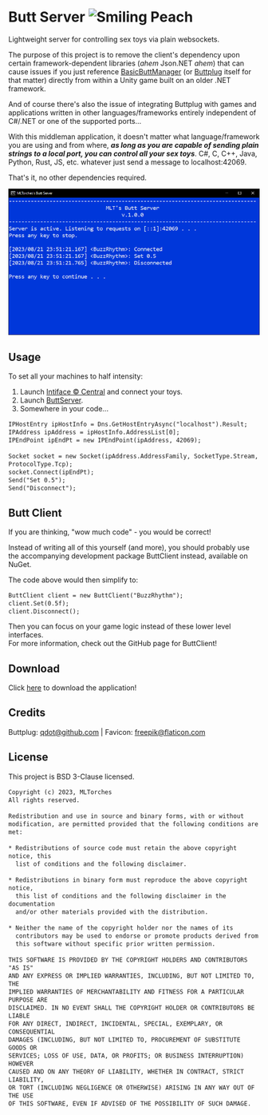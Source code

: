 
# Butt Server ![Smiling Peach](https://camo.githubusercontent.com/82d932c73232f2fa5afaad48b74c5c16d659ba1a138b56e6965777356370c025/68747470733a2f2f6d6c746f72636865732e6769746875622e696f2f4261736963427574744d616e616765722f7265736f75726365732f66617669636f6e32342e706e67)

Lightweight server for controlling sex toys via plain websockets.

The purpose of this project is to remove the client's dependency upon certain framework-dependent libraries (*ahem* Json.NET *ahem*) that can cause issues if you just reference [BasicButtManager](https://github.com/MLTorches/BasicButtManager) (or [Buttplug](https://github.com/buttplugio/buttplug-csharp) itself for that matter) directly from within a Unity game built on an older .NET framework.

And of course there's also the issue of integrating Buttplug with games and applications written in other languages/frameworks entirely independent of C#/.NET or one of the supported ports...

With this middleman application, it doesn't matter what language/framework you are using and from where, ***as long as you are capable of sending plain strings to a local port, you can control all your sex toys***. C#, C, C++, Java, Python, Rust, JS, etc. whatever just send a message to localhost:42069.

That's it, no other dependencies required.

![Sample Server](https://github.com/MLTorches/ButtServer/blob/master/resources/server.PNG?raw=true)

## Usage

To set all your machines to half intensity:

1. Launch [Intiface :copyright: Central](https://intiface.com/central/) and connect your toys.
2. Launch [ButtServer](https://github.com/MLTorches/ButtServer/releases/latest).
3. Somewhere in your code...

```
IPHostEntry ipHostInfo = Dns.GetHostEntryAsync("localhost").Result;
IPAddress ipAddress = ipHostInfo.AddressList[0];
IPEndPoint ipEndPt = new IPEndPoint(ipAddress, 42069);

Socket socket = new Socket(ipAddress.AddressFamily, SocketType.Stream, ProtocolType.Tcp);
socket.Connect(ipEndPt);
Send("Set 0.5");
Send("Disconnect");
```

## Butt Client
If you are thinking, "wow much code" - you would be correct!

Instead of writing all of this yourself (and more), you should probably use the accompanying development package ButtClient instead, available on NuGet.

The code above would then simplify to:
```
ButtClient client = new ButtClient("BuzzRhythm");
client.Set(0.5f);
client.Disconnect();
```

Then you can focus on your game logic instead of these lower level interfaces.<br/>
For more information, check out the GitHub page for ButtClient!

## Download
Click [here](https://github.com/MLTorches/ButtServer/releases/latest) to download the application!

## Credits
Buttplug: [qdot@github.com](https://github.com/qdot) | Favicon: [freepik@flaticon.com](https://www.flaticon.com/authors/frdmn)

## License

This project is BSD 3-Clause licensed.

```text
Copyright (c) 2023, MLTorches
All rights reserved.

Redistribution and use in source and binary forms, with or without
modification, are permitted provided that the following conditions are met:

* Redistributions of source code must retain the above copyright notice, this
  list of conditions and the following disclaimer.

* Redistributions in binary form must reproduce the above copyright notice,
  this list of conditions and the following disclaimer in the documentation
  and/or other materials provided with the distribution.

* Neither the name of the copyright holder nor the names of its
  contributors may be used to endorse or promote products derived from
  this software without specific prior written permission.

THIS SOFTWARE IS PROVIDED BY THE COPYRIGHT HOLDERS AND CONTRIBUTORS "AS IS"
AND ANY EXPRESS OR IMPLIED WARRANTIES, INCLUDING, BUT NOT LIMITED TO, THE
IMPLIED WARRANTIES OF MERCHANTABILITY AND FITNESS FOR A PARTICULAR PURPOSE ARE
DISCLAIMED. IN NO EVENT SHALL THE COPYRIGHT HOLDER OR CONTRIBUTORS BE LIABLE
FOR ANY DIRECT, INDIRECT, INCIDENTAL, SPECIAL, EXEMPLARY, OR CONSEQUENTIAL
DAMAGES (INCLUDING, BUT NOT LIMITED TO, PROCUREMENT OF SUBSTITUTE GOODS OR
SERVICES; LOSS OF USE, DATA, OR PROFITS; OR BUSINESS INTERRUPTION) HOWEVER
CAUSED AND ON ANY THEORY OF LIABILITY, WHETHER IN CONTRACT, STRICT LIABILITY,
OR TORT (INCLUDING NEGLIGENCE OR OTHERWISE) ARISING IN ANY WAY OUT OF THE USE
OF THIS SOFTWARE, EVEN IF ADVISED OF THE POSSIBILITY OF SUCH DAMAGE.
```